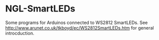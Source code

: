 # NGL-SmartLEDs
Some programs for Arduinos connected to WS2812 SmartLEDs. See http://www.arunet.co.uk/tkboyd/ec/WS2812SmartLEDs.htm for general introcduction.
